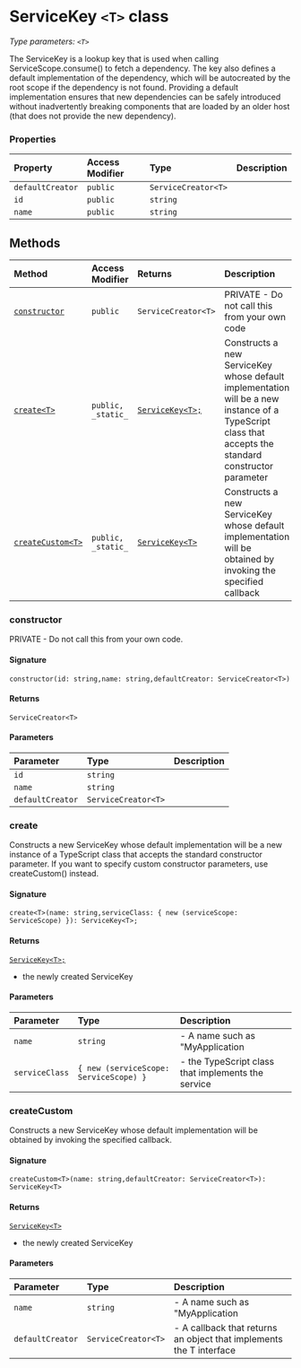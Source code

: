 # ServiceKey `<T>` class



_Type parameters: `<T>`_

The ServiceKey is a lookup key that is used when calling ServiceScope.consume() 
to fetch a dependency. The key also defines a default implementation of the 
dependency, which will be autocreated by the root scope if the dependency is not found. 
Providing a default implementation ensures that new dependencies can be safely 
introduced without inadvertently breaking components that are loaded by an older host 
(that does not provide the new dependency).



### Properties

| Property	   | Access Modifier | Type	| Description|
|:-------------|:----|:-------|:-----------|
|`defaultCreator`     | `public` | `ServiceCreator<T>` |  |
|`id`     | `public` | `string` |  |
|`name`     | `public` | `string` |  |




## Methods

| Method	   | Access Modifier | Returns	| Description|
|:-------------|:----|:-------|:-----------|
|[`constructor`](#constructor)     | `public` | `ServiceCreator<T>` | PRIVATE - Do not call this from your own code |
|[`create<T>`](#create<t>)     | `public, _static_` | [`ServiceKey<T>;`](servicekey.md) | Constructs a new ServiceKey whose default implementation will be a new instance of  a TypeScript class that accepts the standard constructor parameter |
|[`createCustom<T>`](#createcustom<t>)     | `public, _static_` | [`ServiceKey<T>`](servicekey.md) | Constructs a new ServiceKey whose default implementation will be obtained  by invoking the specified callback |




### constructor

PRIVATE - Do not call this from your own code.

#### Signature
`constructor(id: string,name: string,defaultCreator: ServiceCreator<T>)`

#### Returns
`ServiceCreator<T>`


#### Parameters


| Parameter	   | Type    | Description |
|:-------------|:---------------|:------------|
| `id`    | `string` |  |
| `name`    | `string` |  |
| `defaultCreator`    | `ServiceCreator<T>` |  |


### create<T>

Constructs a new ServiceKey whose default implementation will be a new instance of 
a TypeScript class that accepts the standard constructor parameter. If you want to 
specify custom constructor parameters, use createCustom() instead.

#### Signature
`create<T>(name: string,serviceClass: { new (serviceScope: ServiceScope) }): ServiceKey<T>;`

#### Returns
[`ServiceKey<T>;`](servicekey.md)
- the newly created ServiceKey

#### Parameters


| Parameter	   | Type    | Description |
|:-------------|:---------------|:------------|
| `name`    | `string` | - A name such as "MyApplication |
| `serviceClass`    | `{ new (serviceScope: ServiceScope) }` | - the TypeScript class that implements the service |


### createCustom<T>

Constructs a new ServiceKey whose default implementation will be obtained 
by invoking the specified callback.

#### Signature
`createCustom<T>(name: string,defaultCreator: ServiceCreator<T>): ServiceKey<T>`

#### Returns
[`ServiceKey<T>`](servicekey.md)
- the newly created ServiceKey

#### Parameters


| Parameter	   | Type    | Description |
|:-------------|:---------------|:------------|
| `name`    | `string` | - A name such as "MyApplication |
| `defaultCreator`    | `ServiceCreator<T>` | - A callback that returns an object that implements the T interface |

